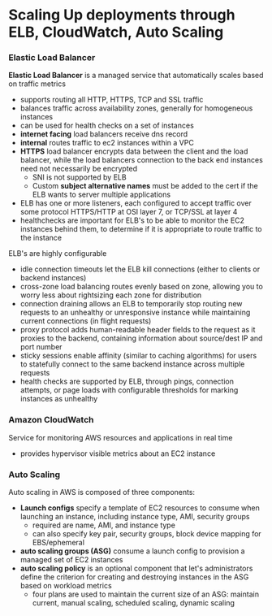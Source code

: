 # Scaling Up deployments through ELB, CloudWatch, Auto Scaling
### Elastic Load Balancer
**Elastic Load Balancer** is a managed service that automatically scales based on traffic metrics
- supports routing all HTTP, HTTPS, TCP and SSL traffic
- balances traffic across availability zones, generally for homogeneous instances
- can be used for health checks on a set of instances
- **internet facing** load balancers receive dns record
- **internal** routes traffic to ec2 instances within a VPC
- **HTTPS** load balancer encrypts data between the client and the load balancer, while the load balancers connection to the back end instances need not necessarily be encrypted
  - SNI is not supported by ELB
  - Custom **subject alternative names** must be added to the cert if the ELB wants to server multiple applications
- ELB has one or more listeners, each configured to accept traffic over some protocol HTTPS/HTTP at OSI layer 7, or TCP/SSL at layer 4
- healthchecks are important for ELB's to be able to monitor the EC2 instances behind them, to determine if it is appropriate to route traffic to the instance

ELB's are highly configurable
- idle connection timeouts let the ELB kill connections (either to clients or backend instances)
- cross-zone load balancing routes evenly based on zone, allowing you to worry less about rightsizing each zone for distribution
- connection draining allows an ELB to temporarily stop routing new requests to an unhealthy or unresponsive instance while maintaining current connections (in flight requests)
- proxy protocol adds human-readable header fields to the request as it proxies to the backend, containing information about source/dest IP and port number
- sticky sessions enable affinity (similar to caching algorithms) for users to statefully connect to the same backend instance across multiple requests
- health checks are supported by ELB, through pings, connection attempts, or page loads with configurable thresholds for marking instances as unhealthy

### Amazon CloudWatch
Service for monitoring AWS resources and applications in real time
- provides hypervisor visible metrics about an EC2 instance

### Auto Scaling
Auto scaling in AWS is composed of three components:
- **Launch configs** specify a template of EC2 resources to consume when launching an instance, including instance type, AMI, security groups
  - required are name, AMI, and instance type
  - can also specify key pair, security groups, block device mapping for EBS/ephemeral
- **auto scaling groups (ASG)** consume a launch config to provision a managed set of EC2 instances
- **auto scaling policy** is an optional component that let's administrators define the criterion for creating and destroying instances in the ASG based on workload metrics
  - four plans are used to maintain the current size of an ASG: maintain current, manual scaling, scheduled scaling, dynamic scaling
